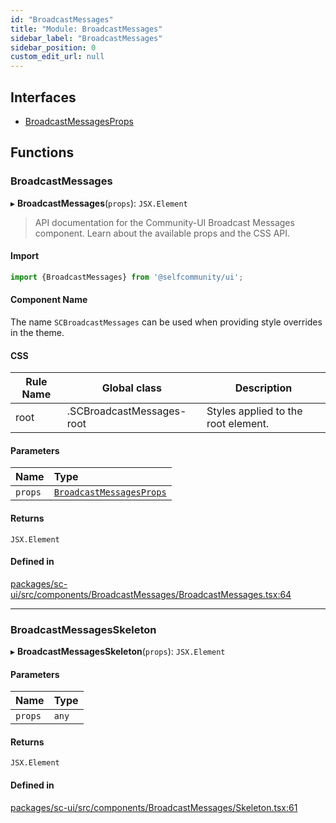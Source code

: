 ```yaml
---
id: "BroadcastMessages"
title: "Module: BroadcastMessages"
sidebar_label: "BroadcastMessages"
sidebar_position: 0
custom_edit_url: null
---
```


## Interfaces

- [BroadcastMessagesProps](../interfaces/BroadcastMessages.BroadcastMessagesProps)

## Functions

### BroadcastMessages

▸ **BroadcastMessages**(`props`): `JSX.Element`

> API documentation for the Community-UI Broadcast Messages component. Learn about the available props and the CSS API.

#### Import
```jsx
import {BroadcastMessages} from '@selfcommunity/ui';
```
#### Component Name
The name `SCBroadcastMessages` can be used when providing style overrides in the theme.

#### CSS

|Rule Name|Global class|Description|
|---|---|---|
|root|.SCBroadcastMessages-root|Styles applied to the root element.|

#### Parameters

| Name | Type |
| :------ | :------ |
| `props` | [`BroadcastMessagesProps`](../interfaces/BroadcastMessages.BroadcastMessagesProps) |

#### Returns

`JSX.Element`

#### Defined in

[packages/sc-ui/src/components/BroadcastMessages/BroadcastMessages.tsx:64](https://github.com/selfcommunity/community-ui/blob/80e4c04/packages/sc-ui/src/components/BroadcastMessages/BroadcastMessages.tsx#L64)

___

### BroadcastMessagesSkeleton

▸ **BroadcastMessagesSkeleton**(`props`): `JSX.Element`

#### Parameters

| Name | Type |
| :------ | :------ |
| `props` | `any` |

#### Returns

`JSX.Element`

#### Defined in

[packages/sc-ui/src/components/BroadcastMessages/Skeleton.tsx:61](https://github.com/selfcommunity/community-ui/blob/80e4c04/packages/sc-ui/src/components/BroadcastMessages/Skeleton.tsx#L61)
